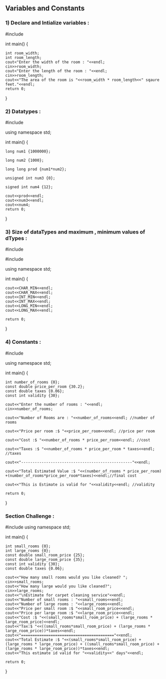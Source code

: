 ## **Variables and Constants**

### **1) Declare and Intialize variables** :

 #include <iostream>

int main() {
    
    int room_width;
    int room_length;
    cout<"Enter the width of the room : "<<endl;
    cin>>room_width;
    cout<"Enter the length of the room : "<<endl;
    cin>>room_length;
    cout<<"The area of the room is "<<room_width * room_length<<" sqaure feet."<<endl;
    return 0;

}
 
### **2) Datatypes** :
 
 #include <iostream>

using namespace std;

int main() {
 
    long num1 {1000000};
 
    long num2 {1000};

    long long prod {num1*num2};
 
    unsigned int num3 {0};
 
    signed int num4 {12};
    
    cout<<prod<<endl;
    cout<<num3<<endl;
    cout<<num4;
    return 0;
}  

### **3) Size of dataTypes and maximum , minimum values of dTypes** :
  
#include <iostream>
 
#include <climits>
 
using namespace std;

int main() {
 
    cout<<CHAR_MIN<<endl;
    cout<<CHAR_MAX<<endl;
    cout<<INT_MIN<<endl;
    cout<<INT_MAX<<endl;
    cout<<LONG_MIN<<endl;
    cout<<LONG_MAX<<endl;
 
    return 0;
}
 
### **4) Constants** :
 
#include <iostream>

using namespace std;

int main() {
    
    int number_of_rooms {0};
    const double price_per_room {30.2};
    const double taxes {0.06};
    const int validity {30};
    
    cout<<"Enter the number of rooms : "<<endl;
    cin>>number_of_rooms;
    
    cout<<"Number of Rooms are : "<<number_of_rooms<<endl; //number of rooms
    
    cout<<"Price per room :$ "<<price_per_room<<endl; //price per room
    
    cout<<"Cost :$ "<<number_of_rooms * price_per_room<<endl; //cost
    
    cout<<"Taxes :$ "<<number_of_rooms * price_per_room * taxes<<endl; //taxes
    
    cout<<"-------------------------------------------------"<<endl;
    
    cout<<"Total Estimated Value :$ "<<(number_of_rooms * price_per_room) +(number_of_rooms*price_per_room*taxes)<<endl;//final cost
    
    cout<<"This is Estimate is valid for "<<validity<<endl; //validity
    
    return 0;
}
 
### **Section Challenge** :
 
#include <iostream>
using namespace std;

int main() {
    
    int small_rooms {0};
    int large_rooms {0};
    const double small_room_price {25};
    const double large_room_price {35};
    const int validity {30};
    const double taxes {0.06};
    
    cout<<"How many small rooms would you like cleaned? ";
    cin>>small_rooms;
    cout<<"How many large would you like cleaned?";
    cin>>large_rooms;
    cout<<"\nEstimate for carpet cleaning service"<<endl;
    cout<<"Number of small rooms : "<<small_rooms<<endl;
    cout<<"Number of large rooms : "<<large_rooms<<endl;
    cout<<"Price per small room :$ "<<small_room_price<<endl;
    cout<<"Price per large room :$ "<<large_room_price<<endl;
    cout<<"Cost :$ "<<(small_rooms*small_room_price) + (large_rooms * large_room_price)<<endl;
    cout<<"Tax:$ "<<((small_rooms*small_room_price) + (large_rooms * large_room_price))*taxes<<endl;
    cout<<"========================================="<<endl;
    cout<<"Total Estimate :$ "<<(small_rooms*small_room_price) + (large_rooms * large_room_price) + ((small_rooms*small_room_price) + (large_rooms * large_room_price))*taxes<<endl;
    cout<<"This estimate id valid for "<<validity<<" days"<<endl;
    
    return 0;
    
    
}
